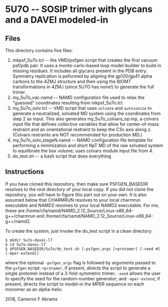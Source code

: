 # 5U7O -- SOSIP trimer with glycans and a DAVEI modeled-in

## Files

This directory contains five files:
1. mkpsf_5u7o.tcl -- the VMD/psfgen script that creates the first vacuum psf/pdb pair.  It uses a monte-carlo-based loop model-builder to build in missing residues.  It includes all glycans present in the PDB entry.  Symmetry replication is peformed by aligning the gp120/gp41 alpha carbons to the 4ZMJ structure and then using the BIOMT transformations in 4ZMJ (since 5U7O has none!) to generate the full trimer.
2. my_5u7o_vac.namd -- NAMD configuration file used to relax the "guessed" coordinates resulting from mkpsf_5u7o.tcl.
3. my_5u7o_solv.tcl -- VMD script that uses `solvate` and `autoionize` to generate a neutralized, solvated MD system using the coordinates from step 2 as input.  This also generates my_5u7o_colvars_op.inp, a colvars input file that defines collective variables that allow for center-of-mass restraint and an orientational restraint to keep the C3v axis along z.  (Colvars restraints are NOT recommended for production MD.)
4. my_5u7o_solv_stageN.namd -- NAMD configuration file template for performing a minimization and short NpT MD of the raw solvated system to equilibrate the box volume; uses colvars module input file from 4.
5. do_test.sh -- a bash script that does everything

## Instructions

If you have cloned this repository, then make sure PSFGEN_BASEDIR resolves to the root directory of your local copy.  If you did not
clone the repository, you will have to figure this part out on your own.  It is also assumed below that CHARMRUN resolves to your local charmrun executable and NAMD2 resolves to your local NAMD2 executable.  For me, these are /home/cfa/namd/NAMD_2.12_Source/Linux-x86_64-g++/charmrun and /home/cfa/namd/NAMD_2.12_Source/Linux-x86_64-g++/namd2.

To create the system, just invoke the do_test script in a clean directory:

```
$ mkdir 5u7o-davei-l7
$ cd 5u7o-davei-l7
$ $PSFGEN_BASEDIR/5u7o/do_test.sh [-psfgen_args [+protomer] [-seed #] [-mper-extend]]
```
where the optional `-psfgen_args` flag is followed by arguments passed to the `psfgen` script:  `+protomer`, if present, directs the script to generate a single protomer instead of a 3-fold-symmetric trimer; `-seed` allows the user to specify the seed for the random-number generator; and `-mper-extend`, if present, directs the script to model-in the MPER sequence on each monomer as an alpha-helix.

2018, Cameron F Abrams
